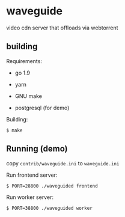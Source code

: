 # waveguide

video cdn server that offloads via webtorrent


## building

Requirements:

* go 1.9

* yarn

* GNU make

* postgresql (for demo)

Building:

    $ make
    
## Running (demo)

copy `contrib/waveguide.ini` to `waveguide.ini`

Run frontend server:

    $ PORT=28800 ./waveguided frontend
    
Run worker server:
    
    $ PORT=38800 ./waveguided worker


